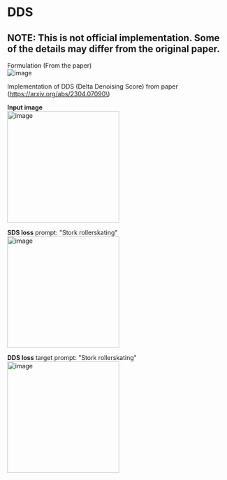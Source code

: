 # DDS

## NOTE: This is not official implementation. Some of the details may differ from the original paper. 

Formulation (From the paper)
<br />
![image](https://user-images.githubusercontent.com/58447982/233568015-47bcf715-5bd3-42f6-8e3f-ec50022e4176.png)

Implementation of DDS (Delta Denoising Score) from paper \(https://arxiv.org/abs/2304.07090\)

**Input image**
<br />
<img width="256" height="256" alt="image" src="https://user-images.githubusercontent.com/58447982/233558827-b59ba8c1-c4dd-46b3-9771-39875cbdd588.png"> 
<br />

**SDS loss**
prompt: "Stork rollerskating"
<br />
<img width="256" alt="image" src="https://user-images.githubusercontent.com/58447982/233565969-6353b142-536b-405f-a932-9676483ad38e.png">
<br />

**DDS loss**
target prompt: "Stork rollerskating"
<br />
<img width="256" alt="image" src="https://user-images.githubusercontent.com/58447982/233566142-5a0c3dac-971e-449a-bd57-5450ddd530b3.png">
<br />




